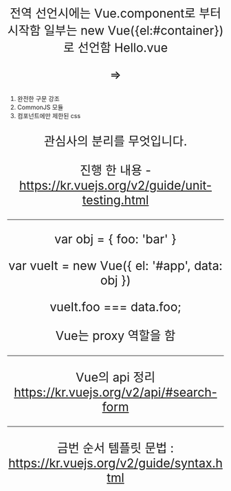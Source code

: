 전역 선언시에는 Vue.component로 부터 시작함
일부는 new Vue({el:#container})로 선언함
Hello.vue
<template>
    <p>{{greeting}} World!</p>
</template>
<script>
module.exports = {
    data: function(){
        return {
            greeting: 'Hello'
        }
    }
}
</script>

<style scoped>
p{
    font-size: 2em;
    text-align: center;
}
</style>

=>
1. 완전한 구문 강조
2. CommonJS 모듈
3. 컴포넌트에만 제한된 css

관심사의 분리를 무엇입니다.

진행 한 내용 - https://kr.vuejs.org/v2/guide/unit-testing.html

------------------

var obj = {
    foo: 'bar'
}

var vueIt = new Vue({
    el: '#app',
    data: obj
})

vueIt.foo === data.foo;

Vue는 proxy 역할을 함

-------------

Vue의 api 정리
https://kr.vuejs.org/v2/api/#search-form

------------

금번 순서
템플릿 문법 : https://kr.vuejs.org/v2/guide/syntax.html